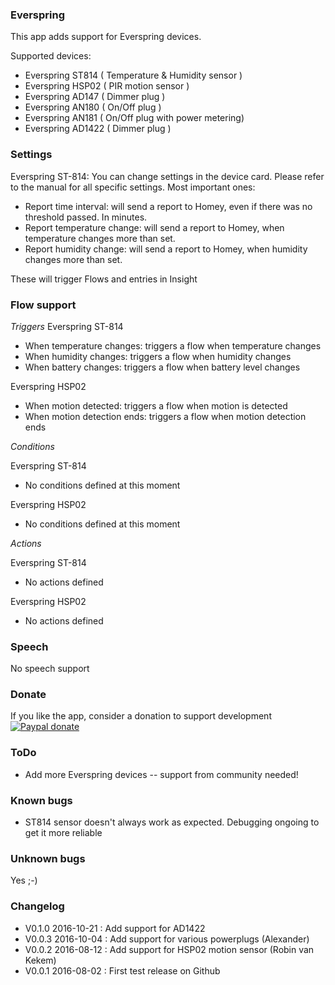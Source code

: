 ### Everspring

This app adds support for Everspring devices.

Supported devices:

- Everspring ST814 ( Temperature & Humidity sensor )
- Everspring HSP02 ( PIR motion sensor )
- Everspring AD147 ( Dimmer plug )
- Everspring AN180 ( On/Off plug )
- Everspring AN181 ( On/Off plug with power metering)
- Everspring AD1422 ( Dimmer plug )

### Settings

Everspring ST-814:
You can change settings in the device card. Please refer to the manual for all specific settings.
Most important ones:
- Report time interval: will send a report to Homey, even if there was no threshold passed. In minutes.
- Report temperature change: will send a report to Homey, when temperature changes more than set.
- Report humidity change: will send a report to Homey, when humidity changes more than set.

These will trigger Flows and entries in Insight

### Flow support

*Triggers*
Everspring ST-814
- When temperature changes: triggers a flow when temperature changes
- When humidity changes: triggers a flow when humidity changes
- When battery changes: triggers a flow when battery level changes

Everspring HSP02
- When motion detected: triggers a flow when motion is detected
- When motion detection ends: triggers a flow when motion detection ends

*Conditions*

Everspring ST-814
- No conditions defined at this moment

Everspring HSP02
- No conditions defined at this moment

*Actions*

Everspring ST-814
- No actions defined

Everspring HSP02
- No actions defined

### Speech

No speech support

### Donate

If you like the app, consider a donation to support development  
[![Paypal donate][pp-donate-image]][pp-donate-link]

### ToDo

- Add more Everspring devices -- support from community needed!

### Known bugs

- ST814 sensor doesn't always work as expected. Debugging ongoing to get it more reliable

### Unknown bugs

Yes ;-)

### Changelog

- V0.1.0 2016-10-21 : Add support for AD1422
- V0.0.3 2016-10-04 : Add support for various powerplugs (Alexander)
- V0.0.2 2016-08-12 : Add support for HSP02 motion sensor (Robin van Kekem)
- V0.0.1 2016-08-02 : First test release on Github

[pp-donate-link]: https://www.paypal.com/cgi-bin/webscr?cmd=_donations&business=ralf%40iae%2enl&lc=GB&item_name=homey%2deverspring&item_number=homey%2devohome&currency_code=EUR&bn=PP%2dDonationsBF%3abtn_donateCC_LG%2egif%3aNonHosted
[pp-donate-image]: https://www.paypalobjects.com/en_US/i/btn/btn_donateCC_LG.gif
